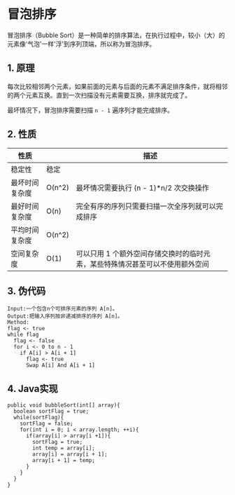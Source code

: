 # 冒泡排序
冒泡排序（Bubble Sort）是一种简单的排序算法，在执行过程中，较小（大）的元素像'气泡'一样'浮'到序列顶端，所以称为冒泡排序。

## 1. 原理
每次比较相邻两个元素，如果前面的元素与后面的元素不满足排序条件，就将相邻的两个元素互换。直到一次扫描没有元素需要互换，排序就完成了。

最坏情况下，冒泡排序需要扫描 `n - 1` 遍序列才能完成排序。

## 2. 性质
|性质||描述|
|---|---|---|
|稳定性|稳定||
|最坏时间复杂度|O(n^2)|最坏情况需要执行 (n - 1)*n/2 次交换操作|
|最好时间复杂度|O(n)|完全有序的序列只需要扫描一次全序列就可以完成排序|
|平均时间复杂度|O(n^2)||
|空间复杂度|O(1)|可以只用 1 个额外空间存储交换时的临时元素，某些特殊情况甚至可以不使用额外空间|

## 3. 伪代码
```
Input:一个包含n个可排序元素的序列 A[n]。
Output:把输入序列按非递减排序的序列 A[n]。
Method:
flag <- true
while flag
  flag <- false
  for i <- 0 to n - 1
    if A[i] > A[i + 1]
      flag <- true
      Swap A[i] And A[i + 1]
```

## 4. Java实现
```
public void bubbleSort(int[] array){
  boolean sortFlag = true;
  while(sortFlag){
    sortFlag = false;
    for(int i = 0; i < array.length; ++i){
      if(array[i] > array[i +1]){
        sortFlag = true;
        int temp = array[i];
        array[i] = array[i + 1];
        array[i + 1] = temp;
      }
    }
  }
}
```

